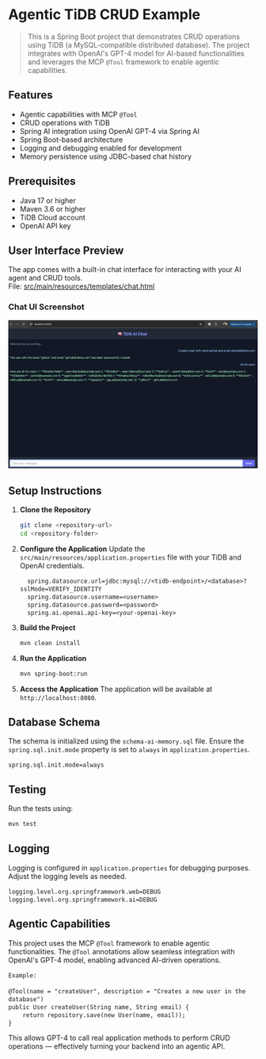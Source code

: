 # Agentic TiDB CRUD Example

>This is a Spring Boot project that demonstrates CRUD operations using TiDB (a MySQL-compatible distributed database). 
The project integrates with OpenAI's GPT-4 model for AI-based functionalities and leverages the MCP `@Tool` framework to enable agentic capabilities.


## Features
- Agentic capabilities with MCP `@Tool`
- CRUD operations with TiDB
- Spring AI integration using OpenAI GPT-4 via Spring AI
- Spring Boot-based architecture
- Logging and debugging enabled for development
- Memory persistence using JDBC-based chat history

## Prerequisites
- Java 17 or higher
- Maven 3.6 or higher
- TiDB Cloud account
- OpenAI API key

## User Interface Preview

The app comes with a built-in chat interface for interacting with your AI agent and CRUD tools.  
File: [src/main/resources/templates/chat.html](src/main/resources/templates/chat.html)

### Chat UI Screenshot

![Chat UI Screenshot](docs/images/chatui.png)


## Setup Instructions

1. **Clone the Repository**
   ```bash
   git clone <repository-url>
   cd <repository-folder>
   ```

2. **Configure the Application**
   Update the `src/main/resources/application.properties` file with your TiDB and OpenAI credentials.
    ```
      spring.datasource.url=jdbc:mysql://<tidb-endpoint>/<database>?sslMode=VERIFY_IDENTITY
      spring.datasource.username=<username>
      spring.datasource.password=<password>
      spring.ai.openai.api-key=<your-openai-key>
      ```

3. **Build the Project**
   ```bash
   mvn clean install
   ```

4. **Run the Application**
   ```bash
   mvn spring-boot:run
   ```

5. **Access the Application**
   The application will be available at `http://localhost:8080`.

## Database Schema
The schema is initialized using the `schema-ai-memory.sql` file. 
Ensure the `spring.sql.init.mode` property is set to `always` in `application.properties`.
```
spring.sql.init.mode=always
```

## Testing
Run the tests using:
```bash
mvn test
```

## Logging
Logging is configured in `application.properties` for debugging purposes. Adjust the logging levels as needed.
```
logging.level.org.springframework.web=DEBUG
logging.level.org.springframework.ai=DEBUG
```

## Agentic Capabilities
This project uses the MCP `@Tool` framework to enable agentic functionalities. 
The `@Tool` annotations allow seamless integration with OpenAI's GPT-4 model, enabling advanced AI-driven operations.
```
Example:

@Tool(name = "createUser", description = "Creates a new user in the database")
public User createUser(String name, String email) {
    return repository.save(new User(name, email));
}
```
This allows GPT-4 to call real application methods to perform CRUD operations — effectively turning your backend into an agentic API.



